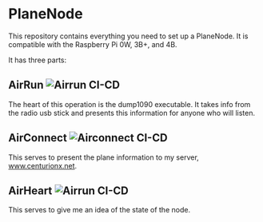 # PlaneNode
This repository contains everything you need to set up a PlaneNode.  It is compatible with the Raspberry Pi 0W, 3B+, and 4B.



It has three parts:

## AirRun ![Airrun CI-CD](https://github.com/Joseph-Melberg/PlaneNode/workflows/Airrun%20CI-CD/badge.svg)

The heart of this operation is the dump1090 executable.  It takes info from the radio usb stick and presents this information for anyone who will listen.

## AirConnect ![Airconnect CI-CD](https://github.com/Joseph-Melberg/PlaneNode/workflows/Airconnect%20CI-CD/badge.svg)

This serves to present the plane information to my server, www.centurionx.net.

## AirHeart ![Airrun CI-CD](https://github.com/Joseph-Melberg/PlaneNode/workflows/Airrun%20CI-CD/badge.svg)

This serves to give me an idea of the state of the node.
